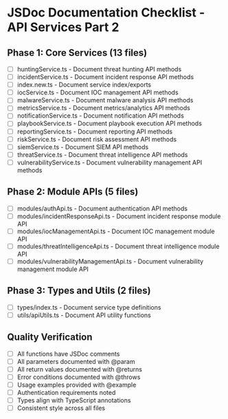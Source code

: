 # JSDoc Documentation Checklist - API Services Part 2

## Phase 1: Core Services (13 files)
- [ ] huntingService.ts - Document threat hunting API methods
- [ ] incidentService.ts - Document incident response API methods
- [ ] index.new.ts - Document service index/exports
- [ ] iocService.ts - Document IOC management API methods
- [ ] malwareService.ts - Document malware analysis API methods
- [ ] metricsService.ts - Document metrics/analytics API methods
- [ ] notificationService.ts - Document notification API methods
- [ ] playbookService.ts - Document playbook execution API methods
- [ ] reportingService.ts - Document reporting API methods
- [ ] riskService.ts - Document risk assessment API methods
- [ ] siemService.ts - Document SIEM API methods
- [ ] threatService.ts - Document threat intelligence API methods
- [ ] vulnerabilityService.ts - Document vulnerability management API methods

## Phase 2: Module APIs (5 files)
- [ ] modules/authApi.ts - Document authentication API methods
- [ ] modules/incidentResponseApi.ts - Document incident response module API
- [ ] modules/iocManagementApi.ts - Document IOC management module API
- [ ] modules/threatIntelligenceApi.ts - Document threat intelligence module API
- [ ] modules/vulnerabilityManagementApi.ts - Document vulnerability management module API

## Phase 3: Types and Utils (2 files)
- [ ] types/index.ts - Document service type definitions
- [ ] utils/apiUtils.ts - Document API utility functions

## Quality Verification
- [ ] All functions have JSDoc comments
- [ ] All parameters documented with @param
- [ ] All return values documented with @returns
- [ ] Error conditions documented with @throws
- [ ] Usage examples provided with @example
- [ ] Authentication requirements noted
- [ ] Types align with TypeScript annotations
- [ ] Consistent style across all files
